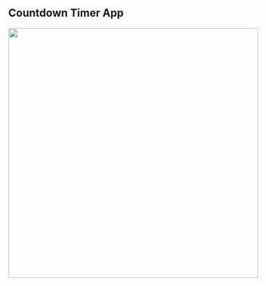 ## Countdown Timer App

<img src="https://res.cloudinary.com/dkepitcb7/image/upload/v1752055025/Screenshot_2025-07-09_165650_qak62r.png" width="500">
